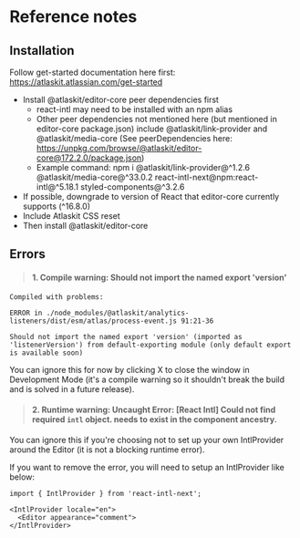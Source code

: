 # Reference notes

## Installation
Follow get-started documentation here first: https://atlaskit.atlassian.com/get-started
  - Install @atlaskit/editor-core peer dependencies first
    - react-intl may need to be installed with an npm alias
    - Other peer dependencies not mentioned here (but mentioned in editor-core package.json) include @atlaskit/link-provider and @atlaskit/media-core (See peerDependencies here: https://unpkg.com/browse/@atlaskit/editor-core@172.2.0/package.json)
    - Example command: npm i @atlaskit/link-provider@^1.2.6 @atlaskit/media-core@^33.0.2 react-intl-next@npm:react-intl@^5.18.1 styled-components@^3.2.6
  - If possible, downgrade to version of React that editor-core currently supports (^16.8.0)
  - Include Atlaskit CSS reset
- Then install @atlaskit/editor-core

## Errors

> #### 1. Compile warning: Should not import the named export 'version'

```
Compiled with problems:

ERROR in ./node_modules/@atlaskit/analytics-listeners/dist/esm/atlas/process-event.js 91:21-36

Should not import the named export 'version' (imported as 'listenerVersion') from default-exporting module (only default export is available soon)

```

You can ignore this for now by clicking X to close the window in Development Mode (it's a compile warning so it shouldn't break the build and is solved in a future release).  

> #### 2. Runtime warning: Uncaught Error: [React Intl] Could not find required `intl` object. <IntlProvider> needs to exist in the component ancestry.

You can ignore this if you're choosing not to set up your own IntlProvider around the Editor (it is not a blocking runtime error).

If you want to remove the error, you will need to setup an IntlProvider like below:

```
import { IntlProvider } from 'react-intl-next';

<IntlProvider locale="en">
  <Editor appearance="comment">
</IntlProvider>

```